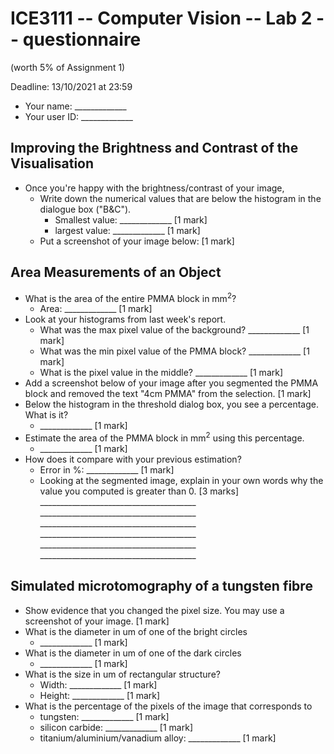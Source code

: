 # ICE3111 -- Computer Vision -- Lab 2 -- questionnaire

(worth 5% of Assignment 1)

Deadline: 13/10/2021 at 23:59

- Your name: \_\_\_\_\_\_\_\_\_\_\_\_\_
- Your user ID: \_\_\_\_\_\_\_\_\_\_\_\_\_

## Improving the Brightness and Contrast of the Visualisation

- Once you're happy with the brightness/contrast of your image,
  - Write down the numerical values that are below the histogram in the dialogue box ("B&C").
      - Smallest value:  \_\_\_\_\_\_\_\_\_\_\_\_\_ [1 mark]
      - largest value:  \_\_\_\_\_\_\_\_\_\_\_\_\_ [1 mark]
  - Put a screenshot of your image below: [1 mark]

## Area Measurements of an Object

- What is the area of the entire PMMA block in mm<sup>2</sup>?
    - Area:  \_\_\_\_\_\_\_\_\_\_\_\_\_ [1 mark]
- Look at your histograms from last week's report.
    - What was the max pixel value of the background?  \_\_\_\_\_\_\_\_\_\_\_\_\_ [1 mark]
    - What was the min pixel value of the PMMA block?  \_\_\_\_\_\_\_\_\_\_\_\_\_ [1 mark]
    - What is the pixel value in the middle?  \_\_\_\_\_\_\_\_\_\_\_\_\_ [1 mark]
- Add a screenshot below of your image after you segmented the PMMA block and removed the text "4cm PMMA" from the selection. [1 mark]
- Below the histogram in the threshold dialog box, you see a percentage. What is it?
  -  \_\_\_\_\_\_\_\_\_\_\_\_\_ [1 mark]
- Estimate the area of the PMMA block in mm<sup>2</sup> using this percentage.
  -  \_\_\_\_\_\_\_\_\_\_\_\_\_ [1 mark]
- How does it compare with your previous estimation?
    - Error in %: \_\_\_\_\_\_\_\_\_\_\_\_\_ [1 mark]
    - Looking at the segmented image, explain in your own words why the value you computed is greater than 0. [3 marks]
    \_\_\_\_\_\_\_\_\_\_\_\_\_\_\_\_\_\_\_\_\_\_\_\_\_\_\_\_\_\_\_\_\_\_\_\_\_\_\_
    \_\_\_\_\_\_\_\_\_\_\_\_\_\_\_\_\_\_\_\_\_\_\_\_\_\_\_\_\_\_\_\_\_\_\_\_\_\_\_
    \_\_\_\_\_\_\_\_\_\_\_\_\_\_\_\_\_\_\_\_\_\_\_\_\_\_\_\_\_\_\_\_\_\_\_\_\_\_\_
    \_\_\_\_\_\_\_\_\_\_\_\_\_\_\_\_\_\_\_\_\_\_\_\_\_\_\_\_\_\_\_\_\_\_\_\_\_\_\_
    \_\_\_\_\_\_\_\_\_\_\_\_\_\_\_\_\_\_\_\_\_\_\_\_\_\_\_\_\_\_\_\_\_\_\_\_\_\_\_
    \_\_\_\_\_\_\_\_\_\_\_\_\_\_\_\_\_\_\_\_\_\_\_\_\_\_\_\_\_\_\_\_\_\_\_\_\_\_\_

## Simulated microtomography of a tungsten fibre

- Show evidence that you changed the pixel size. You may use a screenshot of your image. [1 mark]
- What is the diameter in um of one of the bright circles
  -  \_\_\_\_\_\_\_\_\_\_\_\_\_ [1 mark]
- What is the diameter in um of one of the dark circles
  -  \_\_\_\_\_\_\_\_\_\_\_\_\_ [1 mark]
- What is the size in um of rectangular structure?
  -  Width: \_\_\_\_\_\_\_\_\_\_\_\_\_ [1 mark]
  -  Height: \_\_\_\_\_\_\_\_\_\_\_\_\_ [1 mark]
- What is the percentage of the pixels of the image that corresponds to
    - tungsten: \_\_\_\_\_\_\_\_\_\_\_\_\_ [1 mark]
    - silicon carbide: \_\_\_\_\_\_\_\_\_\_\_\_\_ [1 mark]
    - titanium/aluminium/vanadium alloy: \_\_\_\_\_\_\_\_\_\_\_\_\_ [1 mark]
